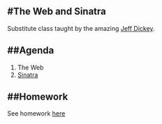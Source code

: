 #The Web and Sinatra
---

Substitute class taught by the amazing [Jeff Dickey](https://github.com/dickeyxxx).

##Agenda
---

1. The Web
2. [Sinatra](sinatra/)

##Homework
---

See homework [here](sinatra/READ.md)